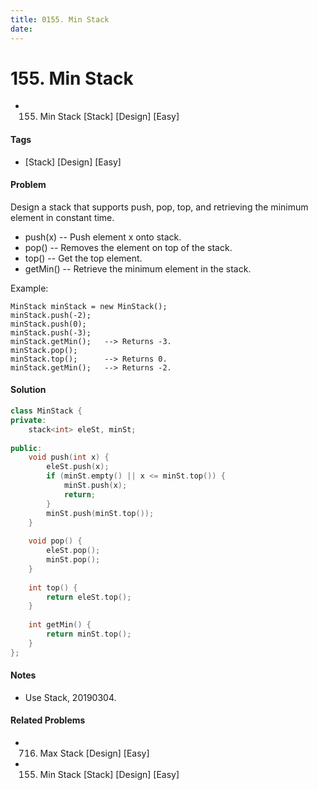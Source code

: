 ```yaml
---
title: 0155. Min Stack
date: 
---
```


# 155. Min Stack
- 155. Min Stack [Stack] [Design] [Easy]

#### Tags
- [Stack] [Design] [Easy]

#### Problem
Design a stack that supports push, pop, top, and retrieving the minimum element in constant time.

- push(x) -- Push element x onto stack.
- pop() -- Removes the element on top of the stack.
- top() -- Get the top element.
- getMin() -- Retrieve the minimum element in the stack.

Example:

    MinStack minStack = new MinStack();
    minStack.push(-2);
    minStack.push(0);
    minStack.push(-3);
    minStack.getMin();   --> Returns -3.
    minStack.pop();
    minStack.top();      --> Returns 0.
    minStack.getMin();   --> Returns -2.

#### Solution
``` C++
class MinStack {
private:
    stack<int> eleSt, minSt;
    
public:
    void push(int x) {
        eleSt.push(x);
        if (minSt.empty() || x <= minSt.top()) {
            minSt.push(x);
            return;
        }
        minSt.push(minSt.top());
    }
    
    void pop() {
        eleSt.pop();
        minSt.pop();
    }
    
    int top() {
        return eleSt.top();
    }
    
    int getMin() {
        return minSt.top();
    }
};
```

#### Notes
- Use Stack, 20190304.

#### Related Problems
- 716. Max Stack [Design] [Easy]
- 155. Min Stack [Stack] [Design] [Easy]
